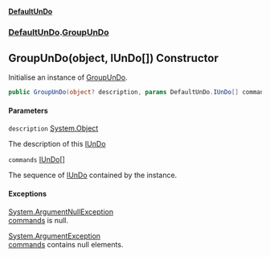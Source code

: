 #### [DefaultUnDo](DefaultUnDo.md 'DefaultUnDo')
### [DefaultUnDo](DefaultUnDo.md#DefaultUnDo 'DefaultUnDo').[GroupUnDo](GroupUnDo.md 'DefaultUnDo.GroupUnDo')

## GroupUnDo(object, IUnDo[]) Constructor

Initialise an instance of [GroupUnDo](GroupUnDo.md 'DefaultUnDo.GroupUnDo').

```csharp
public GroupUnDo(object? description, params DefaultUnDo.IUnDo[] commands);
```
#### Parameters

<a name='DefaultUnDo.GroupUnDo.GroupUnDo(object,DefaultUnDo.IUnDo[]).description'></a>

`description` [System.Object](https://docs.microsoft.com/en-us/dotnet/api/System.Object 'System.Object')

The description of this [IUnDo](IUnDo.md 'DefaultUnDo.IUnDo')

<a name='DefaultUnDo.GroupUnDo.GroupUnDo(object,DefaultUnDo.IUnDo[]).commands'></a>

`commands` [IUnDo](IUnDo.md 'DefaultUnDo.IUnDo')[[]](https://docs.microsoft.com/en-us/dotnet/api/System.Array 'System.Array')

The sequence of [IUnDo](IUnDo.md 'DefaultUnDo.IUnDo') contained by the instance.

#### Exceptions

[System.ArgumentNullException](https://docs.microsoft.com/en-us/dotnet/api/System.ArgumentNullException 'System.ArgumentNullException')  
[commands](GroupUnDo.GroupUnDo(object,IUnDo[]).md#DefaultUnDo.GroupUnDo.GroupUnDo(object,DefaultUnDo.IUnDo[]).commands 'DefaultUnDo.GroupUnDo.GroupUnDo(object, DefaultUnDo.IUnDo[]).commands') is null.

[System.ArgumentException](https://docs.microsoft.com/en-us/dotnet/api/System.ArgumentException 'System.ArgumentException')  
[commands](GroupUnDo.GroupUnDo(object,IUnDo[]).md#DefaultUnDo.GroupUnDo.GroupUnDo(object,DefaultUnDo.IUnDo[]).commands 'DefaultUnDo.GroupUnDo.GroupUnDo(object, DefaultUnDo.IUnDo[]).commands') contains null elements.
